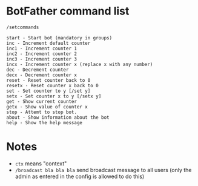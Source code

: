 # BotFather command list
`/setcommands`

```
start - Start bot (mandatory in groups)
inc - Increment default counter
inc1 - Increment counter 1
inc2 - Increment counter 2
inc3 - Increment counter 3
incx - Increment counter x (replace x with any number)
dec - Decrement counter
decx - Decrement counter x
reset - Reset counter back to 0
resetx - Reset counter x back to 0
set - Set counter to y [/set y]
setx - Set counter x to y [/setx y]
get - Show current counter
getx - Show value of counter x
stop - Attemt to stop bot.
about - Show information about the bot
help - Show the help message
```

# Notes
- `ctx` means "context"
- `/broadcast bla bla bla` send broadcast message to all users (only the admin as entered in the config is allowed to do this)
